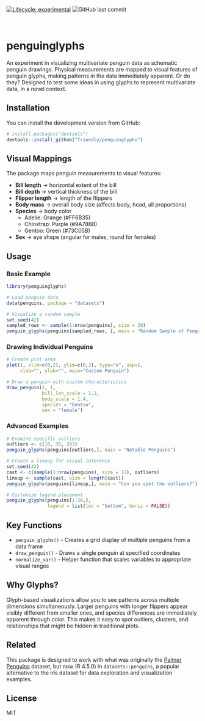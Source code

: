<!-- badges: start -->
[![Lifecycle: experimental](https://img.shields.io/badge/lifecycle-experimental-orange.svg)](https://lifecycle.r-lib.org/articles/stages.html#experimental)
![GitHub last commit](https://img.shields.io/github/last-commit/friendly/penguinglyphs/master)
<!-- badges: end -->⁠


# penguinglyphs

An experiment in visualizing multivariate penguin data as schematic penguin drawings. Physical measurements are mapped to visual features of penguin glyphs, making patterns in the data immediately apparent. Or do they?
Designed to test some ideas in using glyphs to represent multivariate data, in a novel context.

## Installation

You can install the development version from GitHub:

```r
# install.packages("devtools")
devtools::install_github("friendly/penguinglyphs")
```

## Visual Mappings

The package maps penguin measurements to visual features:

- **Bill length** → horizontal extent of the bill
- **Bill depth** → vertical thickness of the bill  
- **Flipper length** → length of the flippers
- **Body mass** → overall body size (affects body, head, all proportions)
- **Species** → body color
  - Adelie: Orange (#FF6B35)
  - Chinstrap: Purple (#9A78B8)
  - Gentoo: Green (#73C05B)
- **Sex** → eye shape (angular for males, round for females)

## Usage

### Basic Example

```r
library(penguinglyphs)

# Load penguin data
data(penguins, package = "datasets")

# Visualize a random sample
set.seed(42)
sampled_rows <- sample(1:nrow(penguins), size = 20)
penguin_glyphs(penguins[sampled_rows, ], main = "Random Sample of Penguins")

```

### Drawing Individual Penguins

```r
# Create plot area
plot(1, xlim=c(0,2), ylim=c(0,2), type="n", asp=1, 
     xlab="", ylab="", main="Custom Penguin")

# Draw a penguin with custom characteristics
draw_penguin(1, 1, 
             bill_len_scale = 1.2, 
             body_scale = 1.4, 
             species = "Gentoo", 
             sex = "female")
```

### Advanced Examples

```r
# Examine specific outliers
outliers <- c(10, 35, 283)
penguin_glyphs(penguins[outliers,], main = "Notable Penguins")

# Create a lineup for visual inference
set.seed(42)
cast <- c(sample(1:nrow(penguins), size = 17), outliers)
lineup <- sample(cast, size = length(cast))
penguin_glyphs(penguins[lineup,], main = "Can you spot the outliers?")

# Customize legend placement
penguin_glyphs(penguins[1:20,], 
               legend = list(loc = "bottom", horiz = FALSE))
```

## Key Functions

- `penguin_glyphs()` - Creates a grid display of multiple penguins from a data frame
- `draw_penguin()` - Draws a single penguin at specified coordinates  
- `normalize_var()` - Helper function that scales variables to appropriate visual ranges

## Why Glyphs?

Glyph-based visualizations allow you to see patterns across multiple dimensions simultaneously. Larger penguins with longer flippers appear visibly different from smaller ones, and species differences are immediately apparent through color. This makes it easy to spot outliers, clusters, and relationships that might be hidden in traditional plots.

## Related

This package is designed to work with what was originally the [Palmer Penguins](https://allisonhorst.github.io/palmerpenguins/) dataset, but now (R 4.5.0) in `datasets::penguins`,
a popular alternative to the iris dataset for data exploration and visualization examples.

## License

MIT
